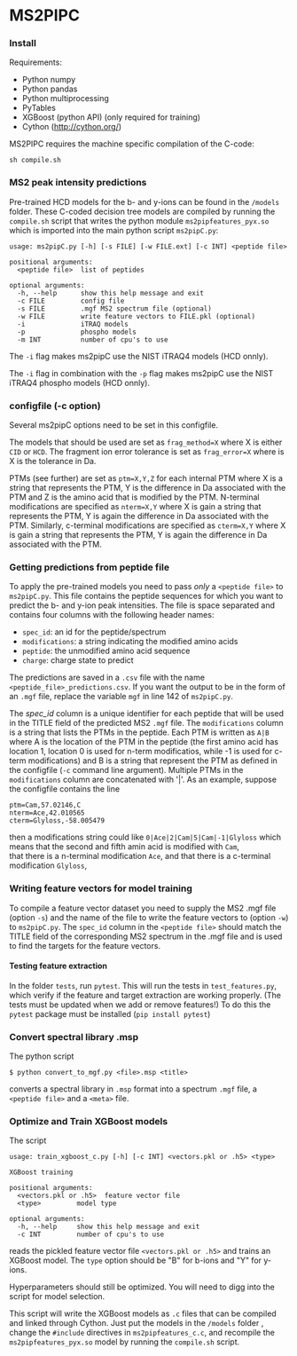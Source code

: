 # MS2PIPC

### Install

Requirements:

- Python numpy
- Python pandas
- Python multiprocessing
- PyTables
- XGBoost (python API) (only required for training)
- Cython (http://cython.org/)

MS2PIPC requires the machine specific compilation of the C-code:

```
sh compile.sh
```


### MS2 peak intensity predictions

Pre-trained HCD models for the b- and y-ions can be found in
the `/models` folder. These C-coded decision tree models are compiled
by running the `compile.sh` script that writes the python module
`ms2pipfeatures_pyx.so` which is imported into the main python script
`ms2pipC.py`:  

```
usage: ms2pipC.py [-h] [-s FILE] [-w FILE.ext] [-c INT] <peptide file>

positional arguments:
  <peptide file>  list of peptides

optional arguments:
  -h, --help      show this help message and exit
  -c FILE         config file
  -s FILE         .mgf MS2 spectrum file (optional)
  -w FILE         write feature vectors to FILE.pkl (optional)
  -i              iTRAQ models
  -p              phospho models
  -m INT          number of cpu's to use
```

The `-i` flag makes ms2pipC use the NIST iTRAQ4 models (HCD onnly).

The `-i` flag in combination with the `-p` flag makes ms2pipC use the NIST iTRAQ4 phospho models (HCD onnly).

### configfile (-c option)

Several ms2pipC options need to be set in this configfile.

The models that should be used are set as `frag_method=X` where X is either `CID` or `HCD`.
The fragment ion error tolerance is set as `frag_error=X` where is X is the tolerance in Da.

PTMs (see further) are set as `ptm=X,Y,Z` for each internal PTM where X is a string that represents 
the PTM, Y is the difference in Da associated with the PTM and Z is the amino 
acid that is modified by the PTM. N-terminal modifications are specified as `nterm=X,Y` 
where X is gain a string that represents the PTM, Y is again the difference in Da associated with the PTM.
Similarly, c-terminal modifications are specified as `cterm=X,Y` 
where X is gain a string that represents the PTM, Y is again the difference in Da associated with the PTM.

### Getting predictions from peptide file

To apply the pre-trained models you need to pass *only*  a `<peptide file>`
to `ms2pipC.py`. This file contains the peptide sequences for which you
want to predict the b- and y-ion peak intensities. The file is space
separated and contains four columns with the following header names:

- `spec_id`: an id for the peptide/spectrum
- `modifications`: a string indicating the modified amino acids
- `peptide`: the unmodified amino acid sequence
- `charge`: charge state to predict

The predictions are saved in a `.csv` file with the name `<peptide_file>_predictions.csv`.
If you want the output to be in the form of an `.mgf` file, replace the variable
`mgf` in line 142 of `ms2pipC.py`.

The *spec_id* column is a unique identifier for each peptide that will
be used in the TITLE field of the predicted MS2 `.mgf` file. The
`modifications` column is a string that lists the PTMs in the peptide. Each PTM is written as
`A|B` where A is the location of the PTM in the peptide (the first amino acid has location 1, 
location 0 is used for n-term
modificatios, while -1 is used for c-term modifications) and B is a string that represent the PTM 
as defined in the configfile (`-c` command line argument).
Multiple PTMs in the `modifications` column are concatenated with '|'.
As an example, suppose the configfile contains the line

```
ptm=Cam,57.02146,C
nterm=Ace,42.010565
cterm=Glyloss,-58.005479
```

then a modifications string could like `0|Ace|2|Cam|5|Cam|-1|Glyloss` which means that the second 
and fifth amin acid is modified with `Cam`,  
that there is a n-terminal modification `Ace`,
and that there is a c-terminal modification `Glyloss`,

### Writing feature vectors for model training

To compile a feature vector dataset you need to supply the
MS2 .mgf file (option `-s`) and the name of the file to write the feature
vectors to (option `-w`) to `ms2pipC.py`.
The `spec_id` column in the `<peptide file>` should match the TITLE field
of the corresponding MS2 spectrum in the .mgf file and is used to find
the targets for the feature vectors.

#### Testing feature extraction
In the folder `tests`, run `pytest`. This will run the tests in
`test_features.py`, which verify if the feature and target extraction are
working properly. (The tests must be updated when we add or remove features!)
To do this the `pytest` package must be installed (`pip install pytest`)

### Convert spectral library .msp

The python script

```
$ python convert_to_mgf.py <file>.msp <title>
```

converts a spectral library in `.msp` format into a spectrum `.mgf` file,
 a `<peptide file>` and a `<meta>` file.


### Optimize and Train XGBoost models

The script

```
usage: train_xgboost_c.py [-h] [-c INT] <vectors.pkl or .h5> <type>

XGBoost training

positional arguments:
  <vectors.pkl or .h5>  feature vector file
  <type>         model type

optional arguments:
  -h, --help     show this help message and exit
  -c INT         number of cpu's to use
```

reads the pickled feature vector file `<vectors.pkl or .h5>` and trains an
XGBoost model. The `type` option should be "B" for b-ions and "Y" for
y-ions.

Hyperparameters should still be optimized.
You will need to digg into the script for model selection.

This script will write the XGBoost models as `.c` files that can be compiled
and linked through Cython. Just put the models in the `/models` folder
, change the `#include` directives in `ms2pipfeatures_c.c`, and recompile
the `ms2pipfeatures_pyx.so` model by running the `compile.sh` script.
 
